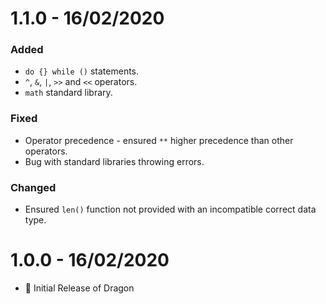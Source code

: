 # 1.1.0 - 16/02/2020

### Added

- `do {} while ()` statements.
- `^`, `&`, `|`, `>>` and `<<` operators.
- `math` standard library.

### Fixed

- Operator precedence - ensured `**` higher precedence than other operators.
- Bug with standard libraries throwing errors.

### Changed

- Ensured `len()` function not provided with an incompatible correct data type.

# 1.0.0 - 16/02/2020

- 🎉 Initial Release of Dragon

